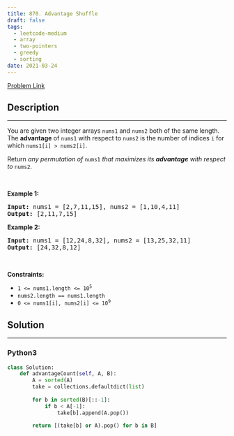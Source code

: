 ```yaml
---
title: 870. Advantage Shuffle
draft: false
tags: 
  - leetcode-medium
  - array
  - two-pointers
  - greedy
  - sorting
date: 2021-03-24
---
```


[Problem Link](https://leetcode.com/problems/advantage-shuffle/)

## Description

---
<p>You are given two integer arrays <code>nums1</code> and <code>nums2</code> both of the same length. The <strong>advantage</strong> of <code>nums1</code> with respect to <code>nums2</code> is the number of indices <code>i</code> for which <code>nums1[i] &gt; nums2[i]</code>.</p>

<p>Return <em>any permutation of </em><code>nums1</code><em> that maximizes its <strong>advantage</strong> with respect to </em><code>nums2</code>.</p>

<p>&nbsp;</p>
<p><strong class="example">Example 1:</strong></p>
<pre><strong>Input:</strong> nums1 = [2,7,11,15], nums2 = [1,10,4,11]
<strong>Output:</strong> [2,11,7,15]
</pre><p><strong class="example">Example 2:</strong></p>
<pre><strong>Input:</strong> nums1 = [12,24,8,32], nums2 = [13,25,32,11]
<strong>Output:</strong> [24,32,8,12]
</pre>
<p>&nbsp;</p>
<p><strong>Constraints:</strong></p>

<ul>
	<li><code>1 &lt;= nums1.length &lt;= 10<sup>5</sup></code></li>
	<li><code>nums2.length == nums1.length</code></li>
	<li><code>0 &lt;= nums1[i], nums2[i] &lt;= 10<sup>9</sup></code></li>
</ul>


## Solution

---
### Python3
``` py title='advantage-shuffle'
class Solution:
    def advantageCount(self, A, B):
        A = sorted(A)
        take = collections.defaultdict(list)
        
        for b in sorted(B)[::-1]:
            if b < A[-1]: 
                take[b].append(A.pop())
                
        return [(take[b] or A).pop() for b in B]
        
```

